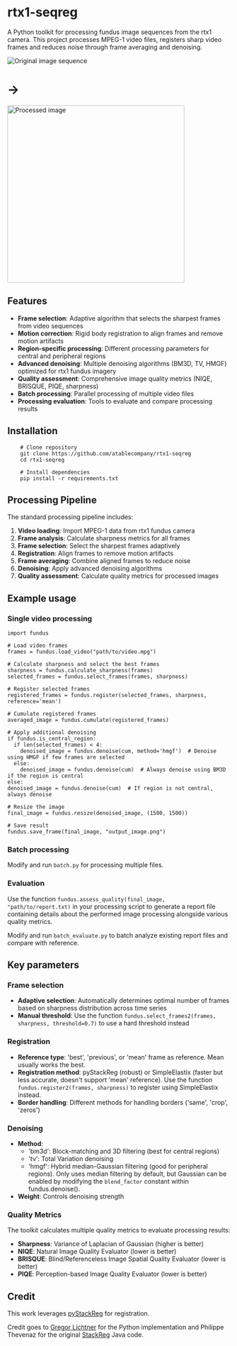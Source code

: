 # rtx1-seqreg
A Python toolkit for processing fundus image sequences from the rtx1 camera. This project processes MPEG-1 video files, registers sharp video frames and reduces noise through frame averaging and denoising.

![Original image sequence](https://i.imgur.com/POrsoiR.gif)
<h1> → </h1>
<img src="https://i.imgur.com/rkV157D.png" alt="Processed image" width="400" height="400">

## Features

-   **Frame selection**: Adaptive algorithm that selects the sharpest frames from video sequences
-   **Motion correction**: Rigid body registration to align frames and remove motion artifacts
-   **Region-specific processing**: Different processing parameters for central and peripheral regions
-   **Advanced denoising**: Multiple denoising algorithms (BM3D, TV, HMGF) optimized for rtx1 fundus imagery
-   **Quality assessment**: Comprehensive image quality metrics (NIQE, BRISQUE, PIQE, sharpness)
-   **Batch processing**: Parallel processing of multiple video files
-   **Processing evaluation**: Tools to evaluate and compare processing results

## Installation
        # Clone repository
	    git clone https://github.com/atablecompany/rtx1-seqreg
	    cd rtx1-seqreg
    
	    # Install dependencies
	    pip install -r requirements.txt

## Processing Pipeline

The standard processing pipeline includes:
1.  **Video loading**: Import MPEG-1 data from rtx1 fundus camera
2.  **Frame analysis**: Calculate sharpness metrics for all frames
3.  **Frame selection**: Select the sharpest frames adaptively
4.  **Registration**: Align frames to remove motion artifacts
5.  **Frame averaging**: Combine aligned frames to reduce noise
6.  **Denoising**: Apply advanced denoising algorithms
7.  **Quality assessment**: Calculate quality metrics for processed images

## Example usage
### Single video processing

    import fundus
    
    # Load video frames 
    frames = fundus.load_video("path/to/video.mpg")
    
    # Calculate sharpness and select the best frames
    sharpness = fundus.calculate_sharpness(frames)
    selected_frames = fundus.select_frames(frames, sharpness)
	
	# Register selected frames
	registered_frames = fundus.register(selected_frames, sharpness, reference='mean')
	
	# Cumulate registered frames
	averaged_image = fundus.cumulate(registered_frames)
	
	# Apply additional denoising
	if fundus.is_central_region:
	  if len(selected_frames) < 4:  
        denoised_image = fundus.denoise(cum, method='hmgf')  # Denoise using HMGF if few frames are selected  
	  else:  
        denoised_image = fundus.denoise(cum)  # Always denoise using BM3D if the region is central  
	else:  
    denoised_image = fundus.denoise(cum)  # If region is not central, always denoise
	
	# Resize the image
	final_image = fundus.resize(denoised_image, (1500, 1500))
	
	# Save result 
	fundus.save_frame(final_image, "output_image.png")

### Batch processing
Modify and run `batch.py` for processing multiple files.

### Evaluation
Use the function `fundus.assess_quality(final_image, "path/to/report.txt)` in your processing script to generate a report file containing details about the performed image processing alongside various quality metrics.

Modify and run `batch_evaluate.py` to batch analyze existing report files and compare with reference.

## Key parameters
### Frame selection
 - **Adaptive selection**: Automatically determines optimal number of frames based on sharpness distribution across time series
 - **Manual threshold**: Use the function `fundus.select_frames2(frames, sharpness, threshold=0.7)` to use a hard threshold instead
### Registration
 - **Reference type**: 'best', 'previous', or 'mean' frame as reference. Mean usually works the best.
 - **Registration method**: pyStackReg (robust) or SimpleElastix (faster but less accurate, doesn't support 'mean' reference). Use the function `fundus.register2(frames, sharpness)` to register using SimpleElastix instead.
 - **Border handling**: Different methods for handling borders ('same', 'crop', 'zeros')

### Denoising

-   **Method**:
    -   'bm3d': Block-matching and 3D filtering (best for central regions)
    -   'tv': Total Variation denoising
    -   'hmgf': Hybrid median-Gaussian filtering (good for peripheral regions). Only uses median filtering by default, but Gaussian can be enabled by modifying the `blend_factor` constant within fundus.denoise().
-   **Weight**: Controls denoising strength

### Quality Metrics
The toolkit calculates multiple quality metrics to evaluate processing results:

-   **Sharpness**: Variance of Laplacian of Gaussian (higher is better)
-   **NIQE**: Natural Image Quality Evaluator (lower is better)
-   **BRISQUE**: Blind/Referenceless Image Spatial Quality Evaluator (lower is better)
-   **PIQE**: Perception-based Image Quality Evaluator (lower is better)


## Credit
This work leverages [pyStackReg](https://github.com/glichtner/pystackreg) for registration.

Credit goes to [Gregor Lichtner](https://github.com/glichtner) for the Python implementation and Philippe Thevenaz for the original [StackReg](https://bigwww.epfl.ch/thevenaz/stackreg/) Java code.

